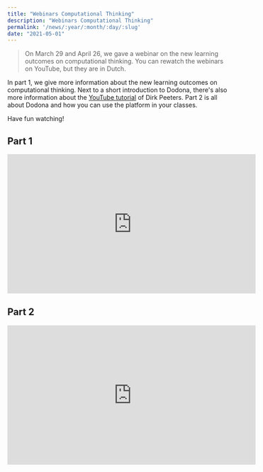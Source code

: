 ```yaml
---
title: "Webinars Computational Thinking"
description: "Webinars Computational Thinking"
permalink: '/news/:year/:month/:day/:slug'
date: "2021-05-01"
---
```


<NewsHeader :title="$frontmatter.title" :date="$frontmatter.date" lang="en" />

> On March 29 and April 26, we gave a webinar on the new learning outcomes on computational thinking. You can rewatch the webinars on YouTube, but they are in Dutch. 

In part 1, we give more information about the new learning outcomes on computational thinking. Next to a short introduction to Dodona, there's also more information about the [YouTube tutorial](https://www.youtube.com/playlist?list=PL2iW_rkiCt7UqxL47lGkBaTgApj_QHJ0K) of Dirk Peeters. Part 2 is all about Dodona and how you can use the platform in your classes.

Have fun watching!

## Part 1

<iframe width="560" height="315" src="https://www.youtube.com/embed/HJCqeyt5trc" title="YouTube video player" frameborder="0" allow="accelerometer; autoplay; clipboard-write; encrypted-media; gyroscope; picture-in-picture" allowfullscreen></iframe>

## Part 2

<iframe width="560" height="315" src="https://www.youtube.com/embed/IfXrsP1z9OI" title="YouTube video player" frameborder="0" allow="accelerometer; autoplay; clipboard-write; encrypted-media; gyroscope; picture-in-picture" allowfullscreen></iframe>
